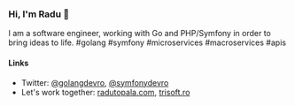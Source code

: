 <!--
**radutopala/radutopala** is a ✨ _special_ ✨ repository because its `README.md` (this file) appears on your GitHub profile.

Here are some ideas to get you started:

- 🔭 I’m currently working on ...
- 🌱 I’m currently learning ...
- 👯 I’m looking to collaborate on ...
- 🤔 I’m looking for help with ...
- 💬 Ask me about ...
- 📫 How to reach me: ...
- 😄 Pronouns: ...
- ⚡ Fun fact: ...
-->

### Hi, I'm Radu 👋

I am a software engineer, working with Go and PHP/Symfony in order to bring ideas to life. #golang #symfony #microservices #macroservices #apis

#### Links

- Twitter: [@golangdevro](https://twitter.com/golangdevro), [@symfonydevro](https://twitter.com/symfonydevro)
- Let's work together: [radutopala.com](https://radutopala.com), [trisoft.ro](https://trisoft.ro)
